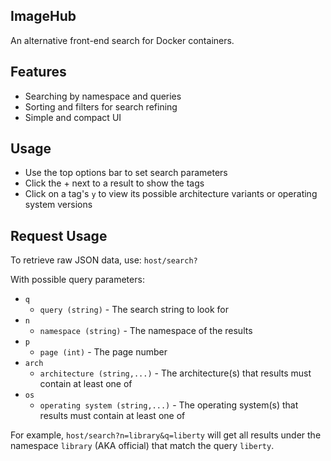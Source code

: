 ## ImageHub

An alternative front-end search for Docker containers.

## Features

- Searching by namespace and queries
- Sorting and filters for search refining
- Simple and compact UI

## Usage

- Use the top options bar to set search parameters
- Click the + next to a result to show the tags
- Click on a tag's `y` to view its possible architecture variants or operating system versions

## Request Usage

To retrieve raw JSON data, use: `host/search?`

With possible query parameters:

- `q`
	- `query (string)` - The search string to look for
- `n`
	- `namespace (string)` - The namespace of the results
- `p`
	- `page (int)` - The page number
- `arch`
	- `architecture (string,...)` - The architecture(s) that results must contain at least one of
- `os`
	- `operating system (string,...)` - The operating system(s) that results must contain at least one of 
		
For example, `host/search?n=library&q=liberty` will get all results under the namespace `library` (AKA  official) that match the query `liberty`.